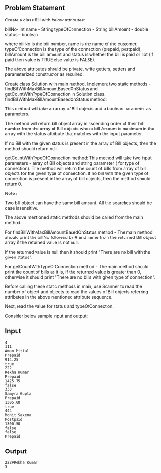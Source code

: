 ## Problem Statement

Create a class Bill with below attributes:

billNo- int
name - String
typeOfConnection - String
billAmount - double
status – boolean

where billNo is the bill number, name is the name of the customer, typeOfConnection is the type of the connection (prepaid, postpaid), billAmount is the bill amount and status is whether the bill is paid or not (if paid then value is TRUE else value is FALSE). 

The above attributes should be private, write getters, setters and parameterized constructor as required. 

Create class Solution with main method.
Implement two static methods - findBillWithMaxBillAmountBasedOnStatus and getCountWithTypeOfConnection in Solution class.
findBillWithMaxBillAmountBasedOnStatus method:

This method will take an array of Bill objects and a boolean parameter as parameters. 

The method will return bill object array in ascending order of their bill number from the array of Bill objects whose bill Amount is maximum in the array with the status attribute that matches with the input parameter.

If no Bill with the given status is present in the array of Bill objects, then the method should return null.

getCountWithTypeOfConnection method:
This method will take two input parameters - array of Bill objects and string parameter ( for type of connection).
The method will return the count of bills from array of bill objects for the given type of connection.
If no bill with the given type of connection is present in the array of bill objects, then the method should return 0.


Note :

Two bill object can have the same bill amount.
All the searches should be case insensitive. 

The above mentioned static methods should be called from the main method.

For findBillWithMaxBillAmountBasedOnStatus method - The main method should print the billNo followed by # and name from the returned Bill object array if the returned value is not null.

If the returned value is null then it should print "There are no bill with the given status".


For getCountWithTypeOfConnection method - The main method should print the count of bills as it is, if the returned value is greater than 0,  otherwise it should print "There are no bills with given type of connection".


Before calling these static methods in main, use Scanner to read the number of object and objects to read the values of Bill objects referring attributes in the above mentioned attribute sequence. 

Next, read the value for status and typeOfConnection.


Consider below sample input and output:

## Input
    4
    111
    Aman Mittal
    Prepaid
    914.25
    true
    222
    Rekha Kumar
    Prepaid
    1425.75
    false
    333
    Samyra Gupta
    Prepaid
    1305.00
    true
    444
    Mohit Saxena
    Postpaid
    1300.50
    false
    false
    Prepaid
   
## Output
    222#Rekha Kumar
    3
